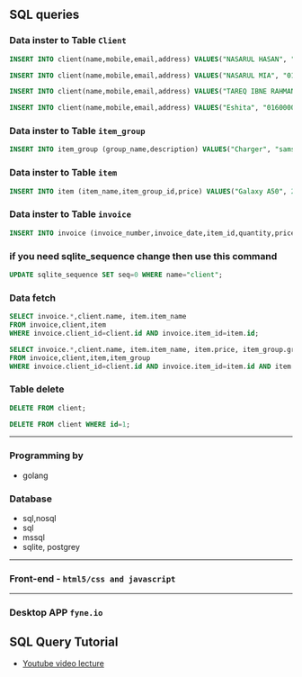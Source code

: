 ## SQL queries
 

### Data inster to Table `Client`
```sql
INSERT INTO client(name,mobile,email,address) VALUES("NASARUL HASAN", "01552457194","nasarulhasan@gmail.com","Dhaka");

INSERT INTO client(name,mobile,email,address) VALUES("NASARUL MIA", "01552457195","nasarulhasan2@gmail.com","Dhaka");

INSERT INTO client(name,mobile,email,address) VALUES("TAREQ IBNE RAHMAN", "01700000000","DRTAREQ@gmail.com","Dhaka");

INSERT INTO client(name,mobile,email,address) VALUES("Eshita", "01600000000","eshita@gmail.com","Dhaka");

```
### Data inster to Table `item_group`
```sql
INSERT INTO item_group (group_name,description) VALUES("Charger", "samsung phone charger");
```

### Data inster to Table `item`
```sql
INSERT INTO item (item_name,item_group_id,price) VALUES("Galaxy A50", 2, 200.50);
```
### Data inster to Table `invoice`

```sql
INSERT INTO invoice (invoice_number,invoice_date,item_id,quantity,price,client_id,invoice_total) VALUES("ORDER#1","2021-12-31",1,5,200.00,1, 1000.00)
```
### if you need sqlite_sequence change then use this command  
```sql
UPDATE sqlite_sequence SET seq=0 WHERE name="client";
```



### Data fetch
```sql
SELECT invoice.*,client.name, item.item_name 
FROM invoice,client,item 
WHERE invoice.client_id=client.id AND invoice.item_id=item.id;
```
```sql
SELECT invoice.*,client.name, item.item_name, item.price, item_group.group_name 
FROM invoice,client,item,item_group 
WHERE invoice.client_id=client.id AND invoice.item_id=item.id AND item.item_group_id=item_group.id;
```
### Table delete 
```sql
DELETE FROM client;

DELETE FROM client WHERE id=1;
```

-----------------------------------------------

### Programming by
- golang
### Database
 - sql,nosql
 - sql
 - mssql
 - sqlite, postgrey

-----------------------------------------------

### Front-end - `html5/css and javascript`
-----------------------------------------------
### Desktop APP `fyne.io`


## SQL Query Tutorial
* [Youtube video lecture](https://www.youtube.com/watch?v=7S_tz1z_5bA&t=7469s)

